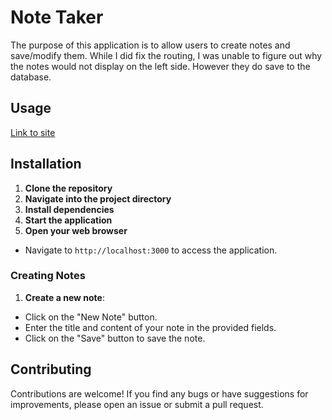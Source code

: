 # Note Taker

The purpose of this application is to allow users to create notes and save/modify them. While I did fix the routing, I was unable to figure out why the notes would not display on the left side. However they do save to the database. 


## Usage 

[Link to site](https://note-taker-zach-short-09ff92a0244d.herokuapp.com/)

## Installation

1. **Clone the repository**
2. **Navigate into the project directory**
3. **Install dependencies**
4. **Start the application**
5. **Open your web browser**
- Navigate to `http://localhost:3000` to access the application.

### Creating Notes

1. **Create a new note**:
- Click on the "New Note" button.
- Enter the title and content of your note in the provided fields.
- Click on the "Save" button to save the note.

## Contributing

Contributions are welcome! If you find any bugs or have suggestions for improvements, please open an issue or submit a pull request.
